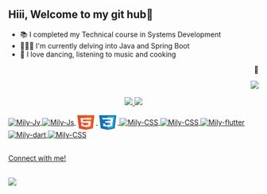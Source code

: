 ## Hiii, Welcome to my git hub🐼

- 📚 I completed my Technical course in Systems Development 
- 👩🏽‍💻 I'm currently delving into Java and Spring Boot
- 🧡 I love dancing, listening to music and cooking
<div>
  <p align="right"> 👀 </p>
  <p align="right">   <img alingn="center" src="https://profile-counter.glitch.me/Jamilyasbarb/count.svg" /></p>
</div>
<div align="center">
  <a href="https://github.com/Jamilyasbarb">
  <img height="180em" src="https://github-readme-stats.vercel.app/api?username=Jamilyasbarb&show_icons=true&theme=dracula&include_all_commits=true&count_private=true"/>
  <img height="180em" src="https://github-readme-stats.vercel.app/api/top-langs/?username=Jamilyasbarb&layout=compact&langs_count=7&theme=dracula"/>
</div>
  
  <div style="display: inline_block"><br>
    <img align="center" alt="Mily-Jv" height="30" width="50" src="https://cdn.jsdelivr.net/gh/devicons/devicon/icons/java/java-original.svg">
    <img align="center" alt="Mily-Js" height="30" width="40" src="https://cdn.jsdelivr.net/gh/devicons/devicon/icons/javascript/javascript-original.svg"> 
    <img align="center" alt="Mily-HTML" height="30" width="40" src="https://raw.githubusercontent.com/devicons/devicon/master/icons/html5/html5-original.svg">
    <img align="center" alt="Mily-CSS" height="30" width="40" src="https://raw.githubusercontent.com/devicons/devicon/master/icons/css3/css3-original.svg">
    <img align="center" alt="Mily-CSS" height="30" width="40" src="https://cdn.jsdelivr.net/gh/devicons/devicon/icons/angularjs/angularjs-plain.svg" />
    <img align="center" alt="Mily-CSS" height="50" width="60" src="https://cdn.jsdelivr.net/gh/devicons/devicon/icons/spring/spring-original-wordmark.svg"/>
    <img align="center" alt="Mily-flutter" height="30" width="40" src="https://cdn.jsdelivr.net/gh/devicons/devicon/icons/flutter/flutter-original.svg"/>
    <img align="center" alt="Mily-dart" height="70" width="90" src="https://cdn.jsdelivr.net/gh/devicons/devicon/icons/dart/dart-plain-wordmark.svg"/>
    <img align="center" alt="Mily-CSS" height="70" width="90" src="https://cdn.jsdelivr.net/gh/devicons/devicon/icons/mysql/mysql-original-wordmark.svg" />
<!--     <img align="right" height="150" alt="Mily-gif" src="https://i.picasion.com/pic92/e9ceb727032a4692505189624e0eec93.gif"> -->
  </div>
  
  ##

  <div>
   <p>Connect with me!</p>
    <br>
       <a href="https://www.linkedin.com/in/jamilyyasmin/" target="_blank"><img src="https://img.shields.io/badge/-LinkedIn-%230077B5?style=for-the-badge&logo=linkedin&logoColor=white" target="_blank"></a> 
  </div>
  
  
 
